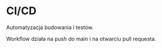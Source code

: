 # CI/CD
Automatyzacja budowania i testów.

Workflow działa na push do main i na otwarciu pull requesta.
